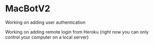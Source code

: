 # MacBotV2

Working on adding user authentication 

Working on adding remote login from Heroku (right now you can only control your computer on a local server)
